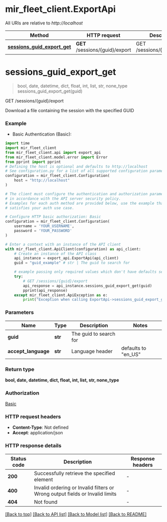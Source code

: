 # mir_fleet_client.ExportApi

All URIs are relative to *http://localhost*

Method | HTTP request | Description
------------- | ------------- | -------------
[**sessions_guid_export_get**](ExportApi.md#sessions_guid_export_get) | **GET** /sessions/{guid}/export | GET /sessions/{guid}/export


# **sessions_guid_export_get**
> bool, date, datetime, dict, float, int, list, str, none_type sessions_guid_export_get(guid)

GET /sessions/{guid}/export

Download a file containing the session with the specified GUID

### Example

* Basic Authentication (Basic):

```python
import time
import mir_fleet_client
from mir_fleet_client.api import export_api
from mir_fleet_client.model.error import Error
from pprint import pprint
# Defining the host is optional and defaults to http://localhost
# See configuration.py for a list of all supported configuration parameters.
configuration = mir_fleet_client.Configuration(
    host = "http://localhost"
)

# The client must configure the authentication and authorization parameters
# in accordance with the API server security policy.
# Examples for each auth method are provided below, use the example that
# satisfies your auth use case.

# Configure HTTP basic authorization: Basic
configuration = mir_fleet_client.Configuration(
    username = 'YOUR_USERNAME',
    password = 'YOUR_PASSWORD'
)

# Enter a context with an instance of the API client
with mir_fleet_client.ApiClient(configuration) as api_client:
    # Create an instance of the API class
    api_instance = export_api.ExportApi(api_client)
    guid = "guid_example" # str | The guid to search for

    # example passing only required values which don't have defaults set
    try:
        # GET /sessions/{guid}/export
        api_response = api_instance.sessions_guid_export_get(guid)
        pprint(api_response)
    except mir_fleet_client.ApiException as e:
        print("Exception when calling ExportApi->sessions_guid_export_get: %s\n" % e)
```


### Parameters

Name | Type | Description  | Notes
------------- | ------------- | ------------- | -------------
 **guid** | **str**| The guid to search for |
 **accept_language** | **str**| Language header | defaults to "en_US"

### Return type

**bool, date, datetime, dict, float, int, list, str, none_type**

### Authorization

[Basic](../README.md#Basic)

### HTTP request headers

 - **Content-Type**: Not defined
 - **Accept**: application/json


### HTTP response details

| Status code | Description | Response headers |
|-------------|-------------|------------------|
**200** | Successfully retrieve the specified element |  -  |
**400** | Invalid ordering or Invalid filters or Wrong output fields or Invalid limits |  -  |
**404** | Not found |  -  |

[[Back to top]](#) [[Back to API list]](../README.md#documentation-for-api-endpoints) [[Back to Model list]](../README.md#documentation-for-models) [[Back to README]](../README.md)

